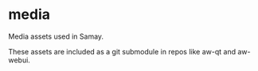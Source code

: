 # media

Media assets used in Samay.

These assets are included as a git submodule in repos like aw-qt and aw-webui.
